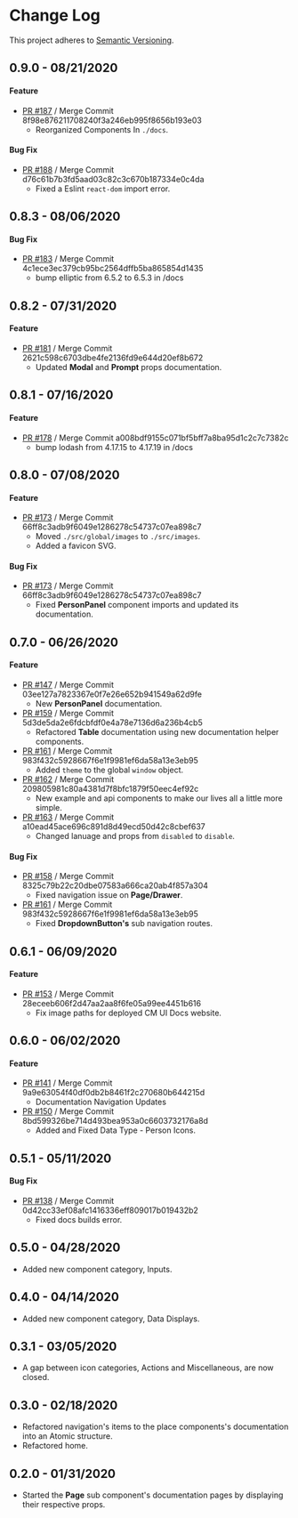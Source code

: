 # Change Log
This project adheres to [Semantic Versioning](http://semver.org/).

## 0.9.0 - 08/21/2020

#### Feature
- [PR #187](https://github.com/saddlebackdev/react-cm-ui/pull/187) / Merge Commit 8f98e876211708240f3a246eb995f8656b193e03
    - Reorganized Components In `./docs`.

#### Bug Fix
- [PR #188](https://github.com/saddlebackdev/react-cm-ui/pull/188) / Merge Commit d76c61b7b3fd5aad03c82c3c670b187334e0c4da
    - Fixed a Eslint `react-dom` import error.

## 0.8.3 - 08/06/2020

#### Bug Fix
- [PR #183](https://github.com/saddlebackdev/react-cm-ui/pull/183) / Merge Commit 4c1ece3ec379cb95bc2564dffb5ba865854d1435
    - bump elliptic from 6.5.2 to 6.5.3 in /docs

## 0.8.2 - 07/31/2020

#### Feature
- [PR #181](https://github.com/saddlebackdev/react-cm-ui/pull/181) / Merge Commit 2621c598c6703dbe4fe2136fd9e644d20ef8b672
    - Updated **Modal** and **Prompt** props documentation.

## 0.8.1 - 07/16/2020

#### Feature
- [PR #178](https://github.com/saddlebackdev/react-cm-ui/pull/178) / Merge Commit a008bdf9155c071bf5bff7a8ba95d1c2c7c7382c
    - bump lodash from 4.17.15 to 4.17.19 in /docs

## 0.8.0 - 07/08/2020

#### Feature
- [PR #173](https://github.com/saddlebackdev/react-cm-ui/pull/173) / Merge Commit 66ff8c3adb9f6049e1286278c54737c07ea898c7
    - Moved `./src/global/images` to `./src/images`.
    - Added a favicon SVG.

#### Bug Fix
- [PR #173](https://github.com/saddlebackdev/react-cm-ui/pull/173) / Merge Commit 66ff8c3adb9f6049e1286278c54737c07ea898c7
    - Fixed **PersonPanel** component imports and updated its documentation.

## 0.7.0 - 06/26/2020

#### Feature
- [PR #147](https://github.com/saddlebackdev/react-cm-ui/pull/147) / Merge Commit 03ee127a7823367e0f7e26e652b941549a62d9fe
    - New **PersonPanel** documentation.
- [PR #159](https://github.com/saddlebackdev/react-cm-ui/pull/159) / Merge Commit 5d3de5da2e6fdcbfdf0e4a78e7136d6a236b4cb5
    - Refactored **Table** documentation using new documentation helper components.
- [PR #161](https://github.com/saddlebackdev/react-cm-ui/pull/161) / Merge Commit 983f432c5928667f6e1f9981ef6da58a13e3eb95
    - Added `theme` to the global `window` object.
- [PR #162](https://github.com/saddlebackdev/react-cm-ui/pull/162) / Merge Commit 209805981c80a4381d7f8bfc1879f50eec4ef92c
    - New example and api components to make our lives all a little more simple.
- [PR #163](https://github.com/saddlebackdev/react-cm-ui/pull/163) / Merge Commit a10ead45ace696c891d8d49ecd50d42c8cbef637
    - Changed lanuage and props from `disabled` to `disable`.

#### Bug Fix
- [PR #158](https://github.com/saddlebackdev/react-cm-ui/pull/158) / Merge Commit 8325c79b22c20dbe07583a666ca20ab4f857a304
    - Fixed navigation issue on **Page/Drawer**.
- [PR #161](https://github.com/saddlebackdev/react-cm-ui/pull/161) / Merge Commit 983f432c5928667f6e1f9981ef6da58a13e3eb95
    - Fixed **DropdownButton's** sub navigation routes.

## 0.6.1 - 06/09/2020

#### Feature
- [PR #153](https://github.com/saddlebackdev/react-cm-ui/pull/153) / Merge Commit 28eceeb606f2d47aa2aa8f6fe05a99ee4451b616
    - Fix image paths for deployed CM UI Docs website.

## 0.6.0 - 06/02/2020

#### Feature
- [PR #141](https://github.com/saddlebackdev/react-cm-ui/pull/141) / Merge Commit 9a9e63054f40df0db2b8461f2c270680b644215d
    - Documentation Navigation Updates
- [PR #150](https://github.com/saddlebackdev/react-cm-ui/pull/150) / Merge Commit 8bd599326be714d493bea953a0c6603732176a8d
    - Added and Fixed Data Type - Person Icons.

## 0.5.1 - 05/11/2020

#### Bug Fix
- [PR #138](https://github.com/saddlebackdev/react-cm-ui/pull/138) / Merge Commit 0d42cc33ef08afc1416336eff809017b019432b2
    - Fixed docs builds error.

## 0.5.0 - 04/28/2020

- Added new component category, Inputs.

## 0.4.0 - 04/14/2020

- Added new component category, Data Displays.

## 0.3.1 - 03/05/2020

- A gap between icon categories, Actions and Miscellaneous, are now closed.

## 0.3.0 - 02/18/2020

- Refactored navigation's items to the place components's documentation into an Atomic structure.
- Refactored home.

## 0.2.0 - 01/31/2020

- Started the **Page** sub component's documentation pages by displaying their respective props.
